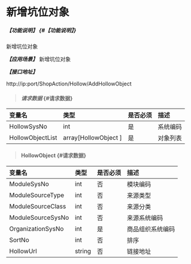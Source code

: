 # 新增坑位对象

##### _【功能说明】_ {#【功能说明】}
新增坑位对象

_**【应用场景】**_
新增坑位对象

_**【接口地址】**_

http://ip:port/ShopAction/Hollow/AddHollowObject

> #### _请求数据_ {#请求数据}

| 变量名 | 类型 | 是否必须 | 描述 |
| :--- | :--- | :--- | :--- |
| HollowSysNo | int | 是 | 系统编码 |
| HollowObjectList| array[HollowObject ] | 是 | 对象列表 |


> #### HollowObject {#请求数据}

| 变量名 | 类型 | 是否必须 | 描述 |
| :--- | :--- | :--- | :--- |
| ModuleSysNo | int | 否 | 模块编码 |
| ModuleSourceType | int | 否 | 来源类型 |
| ModuleSourceClass | int | 否 | 来源分类 |
| ModuleSourceSysNo | int | 否 | 来源系统编码 |
| OrganizationSysNo | int | 是 | 商品组织系统编码 |
| SortNo| int | 否 | 排序 |
| HollowUrl | string | 否 | 链接地址 |




